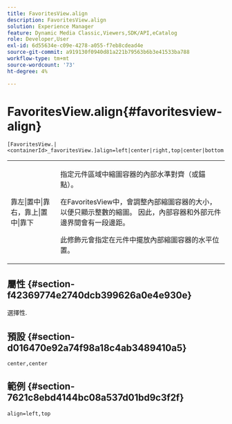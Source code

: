 ```yaml
---
title: FavoritesView.align
description: FavoritesView.align
solution: Experience Manager
feature: Dynamic Media Classic,Viewers,SDK/API,eCatalog
role: Developer,User
exl-id: 6d55634e-c09e-4278-a055-f7eb8cdead4e
source-git-commit: a919130f0940d81a221b79563b6b3e41533ba788
workflow-type: tm+mt
source-wordcount: '73'
ht-degree: 4%

---
```


# FavoritesView.align{#favoritesview-align}

`[FavoritesView.|<containerId>_favoritesView.]align=left|center|right,top|center|bottom`

<table id="table_2B109D2F91E64B5382B31921C3780FA5"> 
 <tbody> 
  <tr> 
   <td colname="col1"> <p><span class="codeph">靠左|置中|靠右，靠上|置中|靠下</span> </p> </td> 
   <td colname="col2"> <p> 指定元件區域中縮圖容器的內部水準對齊（或錨點）。 </p> <p>在FavoritesView中，會調整內部縮圖容器的大小，以便只顯示整數的縮圖。 因此，內部容器和外部元件邊界間會有一段邊距。 </p> <p>此修飾元會指定在元件中擺放內部縮圖容器的水平位置。 </p> </td> 
  </tr> 
 </tbody> 
</table>

## 屬性 {#section-f42369774e2740dcb399626a0e4e930e}

選擇性.

## 預設 {#section-d016470e92a74f98a18c4ab3489410a5}

`center,center`

## 範例 {#section-7621c8ebd4144bc08a537d01bd9c3f2f}

`align=left,top`
